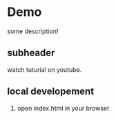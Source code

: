 # Demo 

some description!

## subheader

watch tuturial on youtube.


## local developement

1. open index.html in your browser